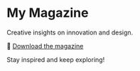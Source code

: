 # My Magazine

Creative insights on innovation and design.

📄 [Download the magazine](https://github.com/malaikahub/Magzine/blob/main/magzine.pdf)

Stay inspired and keep exploring!

